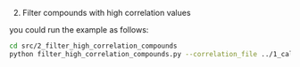2. Filter compounds with high correlation values

you could run the example as follows:

```sh
cd src/2_filter_high_correlation_compounds
python filter_high_correlation_compounds.py --correlation_file ../1_calculate_correlation/corr_pval_final_CD_sediment_pos_3SD_20240828_true_p0.05.csv --seednode_file test_files/14seednode.csv
```